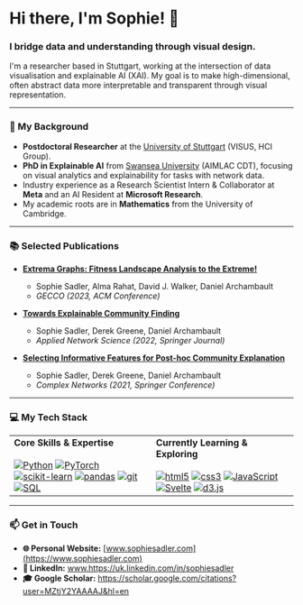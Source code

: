 # Hi there, I'm Sophie! 👋

### I bridge data and understanding through visual design.

I'm a researcher based in Stuttgart, working at the intersection of data visualisation and explainable AI (XAI). My goal is to make high-dimensional, often abstract data more interpretable and transparent through visual representation.

---

### 🔬 My Background

* **Postdoctoral Researcher** at the [University of Stuttgart](https://visvar.github.io/) (VISUS, HCI Group).
* **PhD in Explainable AI** from [Swansea University](https://cdt-aimlac.org/) (AIMLAC CDT), focusing on visual analytics and explainability for tasks with network data.
* Industry experience as a Research Scientist Intern & Collaborator at **Meta** and an AI Resident at **Microsoft Research**.
* My academic roots are in **Mathematics** from the University of Cambridge.

---

### 📚 Selected Publications

* **[Extrema Graphs: Fitness Landscape Analysis to the Extreme!](https://dl.acm.org/doi/pdf/10.1145/3583133.3596343)**
  * Sophie Sadler, Alma Rahat, David J. Walker, Daniel Archambault
  * *GECCO (2023, ACM Conference)*

* **[Towards Explainable Community Finding](http://derekgreene.com/papers/sadler22explainable.pdf)**
  * Sophie Sadler, Derek Greene, Daniel Archambault
  * *Applied Network Science (2022, Springer Journal)*

* **[Selecting Informative Features for Post-hoc Community Explanation](http://derekgreene.com/papers/sadler21community.pdf)**
  * Sophie Sadler, Derek Greene, Daniel Archambault
  * *Complex Networks (2021, Springer Conference)*

---

### 💻 My Tech Stack

<table>
  <tr>
    <td valign="top" width="50%">
      <strong>Core Skills & Expertise</strong><br><br>
      <a href="https://www.python.org" target="_blank" rel="noreferrer"><img src="https://img.shields.io/badge/Python-3776AB?style=for-the-badge&logo=python&logoColor=white" alt="Python"></a>
      <a href="https://pytorch.org/" target="_blank" rel="noreferrer"><img src="https://img.shields.io/badge/PyTorch-%23EE4C2C.svg?style=for-the-badge&logo=PyTorch&logoColor=white" alt="PyTorch"></a>
      <a href="https://scikit-learn.org/" target="_blank" rel="noreferrer"><img src="https://img.shields.io/badge/scikit--learn-%23F7931E.svg?style=for-the-badge&logo=scikit-learn&logoColor=white" alt="scikit-learn"></a>
      <a href="https://pandas.pydata.org/" target="_blank" rel="noreferrer"><img src="https://img.shields.io/badge/pandas-%23150458.svg?style=for-the-badge&logo=pandas&logoColor=white" alt="pandas"></a>
      <a href="https://git-scm.com/" target="_blank" rel="noreferrer"><img src="https://img.shields.io/badge/git-%23F05033.svg?style=for-the-badge&logo=git&logoColor=white" alt="git"></a>
      <a href="https://www.postgresql.org" target="_blank" rel="noreferrer"><img src="https://img.shields.io/badge/SQL-025E8C?style=for-the-badge&logo=postgresql&logoColor=white" alt="SQL"></a>
    </td>
    <td valign="top" width="50%">
      <strong>Currently Learning & Exploring</strong><br><br>
      <a href="https://www.w3.org/html/" target="_blank" rel="noreferrer"><img src="https://img.shields.io/badge/html5-%23E34F26.svg?style=for-the-badge&logo=html5&logoColor=white" alt="html5"></a>
      <a href="https://www.w3schools.com/css/" target="_blank" rel="noreferrer"><img src="https://img.shields.io/badge/css3-%231572B6.svg?style=for-the-badge&logo=css3&logoColor=white" alt="css3"></a>
      <a href="https://developer.mozilla.org/en-US/docs/Web/JavaScript" target="_blank" rel="noreferrer"><img src="https://img.shields.io/badge/JavaScript-F7DF1E?style=for-the-badge&logo=javascript&logoColor=black" alt="JavaScript"></a>
      <a href="https://svelte.dev/" target="_blank" rel="noreferrer"><img src="https://img.shields.io/badge/Svelte-FF3E00?style=for-the-badge&logo=svelte&logoColor=white" alt="Svelte"></a>
      <a href="https://d3js.org/" target="_blank" rel="noreferrer"><img src="https://img.shields.io/badge/d3.js-F9A03C?style=for-the-badge&logo=d3.js&logoColor=white" alt="d3.js"></a>
    </td>
  </tr>
</table>

---

### 📫 Get in Touch

* **🌐 Personal Website:** [www.sophiesadler.com](https://www.sophiesadler.com)
* **💼 LinkedIn:** www.https://uk.linkedin.com/in/sophiesadler
* **🎓 Google Scholar:** https://scholar.google.com/citations?user=MZtjY2YAAAAJ&hl=en
